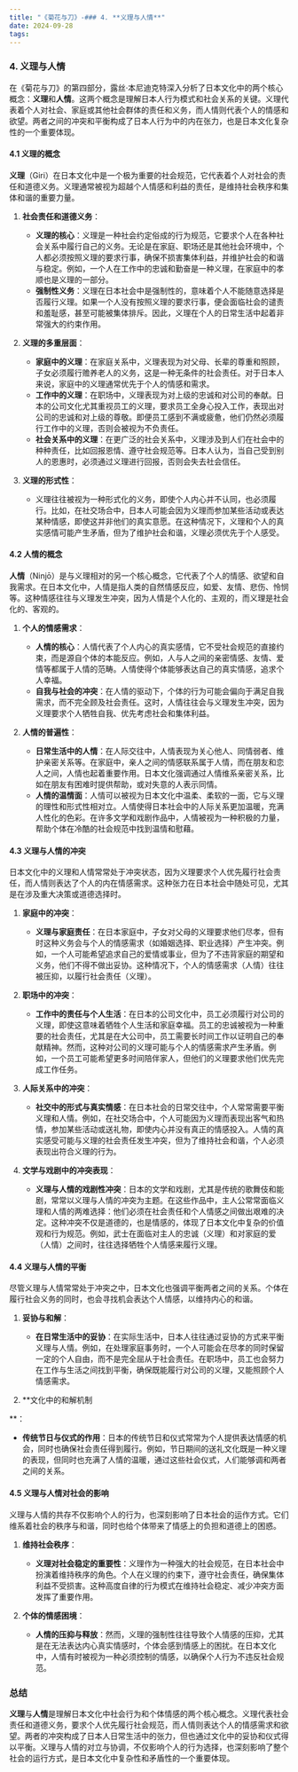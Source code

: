 ```yaml
---
title: "《菊花与刀》-### 4. **义理与人情**"
date: 2024-09-28
tags: 
---
```

### 4. **义理与人情**

在《菊花与刀》的第四部分，露丝·本尼迪克特深入分析了日本文化中的两个核心概念：**义理**和**人情**。这两个概念是理解日本人行为模式和社会关系的关键。义理代表着个人对社会、家庭或其他社会群体的责任和义务，而人情则代表个人的情感和欲望。两者之间的冲突和平衡构成了日本人行为中的内在张力，也是日本文化复杂性的一个重要体现。

#### 4.1 **义理的概念**

**义理**（Giri）在日本文化中是一个极为重要的社会规范，它代表着个人对社会的责任和道德义务。义理通常被视为超越个人情感和利益的责任，是维持社会秩序和集体和谐的重要力量。

1. **社会责任和道德义务**：
   - **义理的核心**：义理是一种社会约定俗成的行为规范，它要求个人在各种社会关系中履行自己的义务。无论是在家庭、职场还是其他社会环境中，个人都必须按照义理的要求行事，确保不损害集体利益，并维护社会的和谐与稳定。例如，一个人在工作中的忠诚和勤奋是一种义理，在家庭中的孝顺也是义理的一部分。
   - **强制性义务**：义理在日本社会中是强制性的，意味着个人不能随意选择是否履行义理。如果一个人没有按照义理的要求行事，便会面临社会的谴责和羞耻感，甚至可能被集体排斥。因此，义理在个人的日常生活中起着非常强大的约束作用。

2. **义理的多重层面**：
   - **家庭中的义理**：在家庭关系中，义理表现为对父母、长辈的尊重和照顾，子女必须履行赡养老人的义务，这是一种无条件的社会责任。对于日本人来说，家庭中的义理通常优先于个人的情感和需求。
   - **工作中的义理**：在职场中，义理表现为对上级的忠诚和对公司的奉献。日本的公司文化尤其重视员工的义理，要求员工全身心投入工作，表现出对公司的忠诚和对上级的尊敬。即便员工感到不满或疲惫，他们仍然必须履行工作中的义理，否则会被视为不负责任。
   - **社会关系中的义理**：在更广泛的社会关系中，义理涉及到人们在社会中的种种责任，比如回报恩情、遵守社会规范等。日本人认为，当自己受到别人的恩惠时，必须通过义理进行回报，否则会失去社会信任。

3. **义理的形式性**：
   - 义理往往被视为一种形式化的义务，即使个人内心并不认同，也必须履行。比如，在社交场合中，日本人可能会因为义理而参加某些活动或表达某种情感，即使这并非他们的真实意愿。在这种情况下，义理和个人的真实感情可能产生矛盾，但为了维护社会和谐，义理必须优先于个人感受。

#### 4.2 **人情的概念**

**人情**（Ninjō）是与义理相对的另一个核心概念，它代表了个人的情感、欲望和自我需求。在日本文化中，人情是指人类的自然情感反应，如爱、友情、悲伤、怜悯等。这种情感往往与义理发生冲突，因为人情是个人化的、主观的，而义理是社会化的、客观的。

1. **个人的情感需求**：
   - **人情的核心**：人情代表了个人内心的真实感情，它不受社会规范的直接约束，而是源自个体的本能反应。例如，人与人之间的亲密情感、友情、爱情等都属于人情的范畴。人情使得个体能够表达自己的真实情感，追求个人幸福。
   - **自我与社会的冲突**：在人情的驱动下，个体的行为可能会偏向于满足自我需求，而不完全顾及社会责任。这时，人情往往会与义理发生冲突，因为义理要求个人牺牲自我、优先考虑社会和集体利益。

2. **人情的普遍性**：
   - **日常生活中的人情**：在人际交往中，人情表现为关心他人、同情弱者、维护亲密关系等。在家庭中，亲人之间的情感联系属于人情，而在朋友和恋人之间，人情也起着重要作用。日本文化强调通过人情维系亲密关系，比如在朋友有困难时提供帮助，或对失意的人表示同情。
   - **人情的温情面**：人情可以被视为日本文化中温柔、柔软的一面，它与义理的理性和形式性相对立。人情使得日本社会中的人际关系更加温暖，充满人性化的色彩。在许多文学和戏剧作品中，人情被视为一种积极的力量，帮助个体在冷酷的社会规范中找到温情和慰藉。

#### 4.3 **义理与人情的冲突**

日本文化中的义理和人情常常处于冲突状态，因为义理要求个人优先履行社会责任，而人情则表达了个人的内在情感需求。这种张力在日本社会中随处可见，尤其是在涉及重大决策或道德选择时。

1. **家庭中的冲突**：
   - **义理与家庭责任**：在日本家庭中，子女对父母的义理要求他们尽孝，但有时这种义务会与个人的情感需求（如婚姻选择、职业选择）产生冲突。例如，一个人可能希望追求自己的爱情或事业，但为了不违背家庭的期望和义务，他们不得不做出妥协。这种情况下，个人的情感需求（人情）往往被压抑，以履行社会责任（义理）。
   
2. **职场中的冲突**：
   - **工作中的责任与个人生活**：在日本的公司文化中，员工必须履行对公司的义理，即使这意味着牺牲个人生活和家庭幸福。员工的忠诚被视为一种重要的社会责任，尤其是在大公司中，员工需要长时间工作以证明自己的奉献精神。然而，这种对公司的义理可能与个人的情感需求产生矛盾。例如，一个员工可能希望更多时间陪伴家人，但他们的义理要求他们优先完成工作任务。

3. **人际关系中的冲突**：
   - **社交中的形式与真实情感**：在日本社会的日常交往中，个人常常需要平衡义理和人情。例如，在社交场合中，个人可能因为义理而表现出客气和热情，参加某些活动或送礼物，即使内心并没有真正的情感投入。人情的真实感受可能与义理的社会责任发生冲突，但为了维持社会和谐，个人必须表现出符合义理的行为。

4. **文学与戏剧中的冲突表现**：
   - **义理与人情的戏剧性冲突**：日本的文学和戏剧，尤其是传统的歌舞伎和能剧，常常以义理与人情的冲突为主题。在这些作品中，主人公常常面临义理和人情的两难选择：他们必须在社会责任和个人情感之间做出艰难的决定。这种冲突不仅是道德的，也是情感的，体现了日本文化中复杂的价值观和行为规范。例如，武士在面临对主人的忠诚（义理）和对家庭的爱（人情）之间时，往往选择牺牲个人情感来履行义理。

#### 4.4 **义理与人情的平衡**

尽管义理与人情常常处于冲突之中，日本文化也强调平衡两者之间的关系。个体在履行社会义务的同时，也会寻找机会表达个人情感，以维持内心的和谐。

1. **妥协与和解**：
   - **在日常生活中的妥协**：在实际生活中，日本人往往通过妥协的方式来平衡义理与人情。例如，在处理家庭事务时，一个人可能会在尽孝的同时保留一定的个人自由，而不是完全屈从于社会责任。在职场中，员工也会努力在工作与生活之间找到平衡，确保既能履行对公司的义理，又能照顾个人情感需求。
   
2. **文化中的和解机制

**：
   - **传统节日与仪式的作用**：日本的传统节日和仪式常常为个人提供表达情感的机会，同时也确保社会责任得到履行。例如，节日期间的送礼文化既是一种义理的表现，但同时也充满了人情的温暖，通过这些社会仪式，人们能够调和两者之间的关系。

#### 4.5 **义理与人情对社会的影响**

义理与人情的共存不仅影响个人的行为，也深刻影响了日本社会的运作方式。它们维系着社会的秩序与和谐，同时也给个体带来了情感上的负担和道德上的困惑。

1. **维持社会秩序**：
   - **义理对社会稳定的重要性**：义理作为一种强大的社会规范，在日本社会中扮演着维持秩序的角色。个人在义理的约束下，遵守社会责任，确保集体利益不受损害。这种高度自律的行为模式在维持社会稳定、减少冲突方面发挥了重要作用。
   
2. **个体的情感困境**：
   - **人情的压抑与释放**：然而，义理的强制性往往导致个人情感的压抑，尤其是在无法表达内心真实情感时，个体会感到情感上的困扰。在日本文化中，人情有时被视为一种必须控制的情感，以确保个人行为不违反社会规范。

### 总结

**义理**与**人情**是理解日本文化中社会行为和个体情感的两个核心概念。义理代表社会责任和道德义务，要求个人优先履行社会规范，而人情则表达个人的情感需求和欲望。两者的冲突构成了日本人日常生活中的张力，但也通过文化中的妥协和仪式得以平衡。义理与人情的对立与协调，不仅影响个人的行为选择，也深刻影响了整个社会的运行方式，是日本文化中复杂性和矛盾性的一个重要体现。